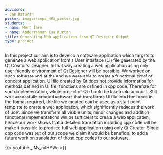 ```yaml
---
advisors:
- Can Özturan
poster: images/cmpe_492_poster.jpg
students:
- name: Mert İmre
- name: Abdurrahman Can Kurtan
title: Generating Web Application from QT Designer Output
type: project
---
```


In this project our aim is to develop a software application which targets to generate a web application from a User Interface (UI) file generated by the Qt Creator’s Designer. In that way creating a web application using only user friendly environment of Qt Designer will be possible. We worked on such software and at the end we were able to create a functional proof of concept application. UI file created by Qt does not provide information for methods defined in UI file; functions are defined in cpp code. Therefore for such implementation, whole project of Qt should be taken into account. Still we successfully created software that transforms UI file into Html code in the format required, the file we created can be used as a start point template to create a web application, which significantly reduces the work of user. Since we transform all visible units, minor changes and addition functional implementations will be sufficient to create a web application, hence our work shows that a detailed translation including cpp code will be make it possible to produce full web application using only Qt Creator. Since cpp code was out of our scope we claim it would be beneficial to add a future work on translation of those cpp codes to our software.


{{< youtube _lMv_mlHYWc >}}